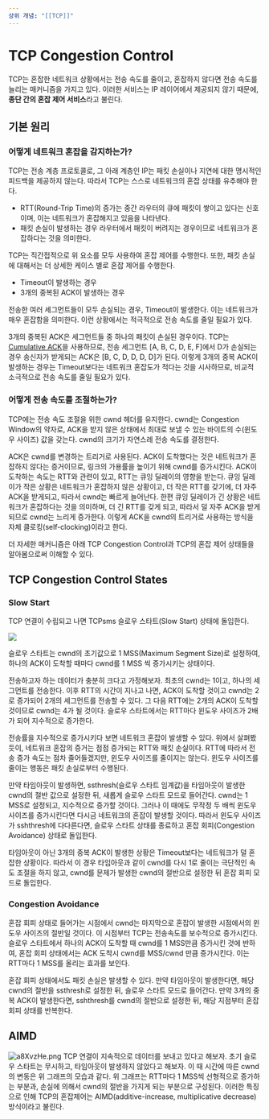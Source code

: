 ```yaml
---
상위 개념: "[[TCP]]"
---
```

# TCP Congestion Control
TCP는 혼잡한 네트워크 상황에서는 전송 속도를 줄이고, 혼잡하지 않다면 전송 속도를 늘리는 매커니즘을 가지고 있다. 이러한 서비스는 IP 레이어에서 제공되지 않기 때문에, **종단 간의 혼잡 제어 서비스**라고 불린다.

## 기본 원리

### 어떻게 네트워크 혼잡을 감지하는가?
TCP는 전송 계층 프로토콜로, 그 아래 계층인 IP는 패킷 손실이나 지연에 대한 명시적인 피드백을 제공하지 않는다. 따라서 TCP는 스스로 네트워크의 혼잡 상태를 유추해야 한다.

* RTT(Round-Trip Time)의 증가는 중간 라우터의 큐에 패킷이 쌓이고 있다는 신호이며, 이는 네트워크가 혼잡해지고 있음을 나타낸다.
* 패킷 손실이 발생하는 경우 라우터에서 패킷이 버려지는 경우이므로 네트워크가 혼잡하다는 것을 의미한다.

TCP는 직간접적으로 위 요소를 모두 사용하여 혼잡 제어를 수행한다. 또한, 패킷 손실에 대해서는 더 상세한 케이스 별로 혼잡 제어를 수행한다.

* Timeout이 발생하는 경우
* 3개의 중복된 ACK이 발생하는 경우

전송한 여러 세그먼트들이 모두 손실되는 경우, Timeout이 발생한다. 이는 네트워크가 매우 혼잡함을 의미한다. 이런 상황에서는 적극적으로 전송 속도를 줄일 필요가 있다.

3개의 중복된 ACK은 세그먼트들 중 하나의 패킷이 손실된 경우이다. TCP는 [Cumulative ACK](../../../reliable%20transmission/Cumulative%20ACK.md)을 사용하므로, 전송 세그먼트 [A, B, C, D, E, F]에서 D가 손실되는 경우 송신자가 받게되는 ACK은 [B, C, D, D, D, D]가 된다. 이렇게 3개의 중복 ACK이 발생하는 경우는 Timeout보다는 네트워크 혼잡도가 적다는 것을 시사하므로, 비교적 소극적으로 전송 속도를 줄일 필요가 있다.

### 어떻게 전송 속도를 조절하는가?
TCP에는 전송 속도 조절을 위한 cwnd 헤더를 유지한다. cwnd는 Congestion Window의 약자로, ACK을 받지 않은 상태에서 최대로 보낼 수 있는 바이트의 수(윈도우 사이즈) 값을 갖는다. cwnd의 크기가 자연스레 전송 속도를 결정한다.

ACK은 cwnd를 변경하는 트리거로 사용된다. ACK이 도착했다는 것은 네트워크가 혼잡하지 않다는 증거이므로, 링크의 가용률을 높이기 위해 cwnd를 증가시킨다. ACK이 도착하는 속도는 RTT와 관련이 있고, RTT는 큐잉 딜레이의 영향을 받는다. 큐잉 딜레이가 작은 상황은 네트워크가 혼잡하지 않은 상황이고, 더 작은 RTT를 갖기에, 더 자주 ACK을 받게되고, 따라서 cwnd는 빠르게 늘어난다. 한편 큐잉 딜레이가 긴 상황은 네트워크가 혼잡하다는 것을 의미하며, 더 긴 RTT를 갖게 되고, 따라서 덜 자주 ACK을 받게되므로 cwnd는 느리게 증가한다. 이렇게 ACK을 cwnd의 트리거로 사용하는 방식을 자체 클로킹(self-clocking)이라고 한다.

더 자세한 매커니즘은 아래 TCP Congestion Control과 TCP의 혼잡 제어 상태들을 알아봄으로써 이해할 수 있다.

## TCP Congestion Control States
### Slow Start
TCP 연결이 수립되고 나면 TCPsms 슬로우 스타트(Slow Start) 상태에 돌입한다.

![](https://i.imgur.com/ZRXUPtW.png)

슬로우 스타트는 cwnd의 초기값으로 1 MSS(Maximum Segment Size)로 설정하여, 하나의 ACK이 도착할 때마다 cwnd를 1 MSS 씩 증가시키는 상태이다.

전송하고자 하는 데이터가 충분히 크다고 가정해보자. 최초의 cwnd는 1이고, 하나의 세그먼트를 전송한다. 이후 RTT의 시간이 지나고 나면, ACK이 도착할 것이고 cwnd는 2로 증가되어 2개의 세그먼트를 전송할 수 있다. 그 다음 RTT에는 2개의 ACK이 도착할 것이므로 cwnd는 4가 될 것이다. 슬로우 스타트에서는 RTT마다 윈도우 사이즈가 2배가 되어 지수적으로 증가한다.

전송률을 지수적으로 증가시키다 보면 네트워크 혼잡이 발생할 수 있다. 위에서 살펴봤듯이, 네트워크 혼잡의 증거는 점점 증가되는 RTT와 패킷 손실이다. RTT에 따라서 전송 증가 속도는 점차 줄어들겠지만, 윈도우 사이즈를 줄이지는 않는다. 윈도우 사이즈를 줄이는 행동은 패킷 손실로부터 수행된다.

만약 타임아웃이 발생하면, ssthresh(슬로우 스타트 임계값)을 타임아웃이 발생한 cwnd의 절반 값으로 설정한 뒤, 새롭게 슬로우 스타트 모드로 들어간다. cwnd는 1 MSS로 설정되고, 지수적으로 증가할 것이다. 그러나 이 때에도 무작정 두 배씩 윈도우 사이즈를 증가시킨다면 다시금 네트워크의 혼잡이 발생할 것이다. 따라서 윈도우 사이즈가 sshthresh에 다다른다면, 슬로우 스타트 상태를 종료하고 혼잡 회피(Congestion Avoidance) 상태로 돌입한다.

타임아웃이 아닌 3개의 중복 ACK이 발생한 상황은 Timeout보다는 네트워크가 덜 혼잡한 상황이다. 따라서 이 경우 타임아웃과 같이 cwnd를 다시 1로 줄이는 극단적인 속도 조절을 하지 않고, cwnd를 문제가 발생한 cwnd의 절반으로 설정한 뒤 혼잡 회피 모드로 돌입한다.

### Congestion Avoidance
혼잡 회피 상태로 들어가는 시점에서 cwnd는 마지막으로 혼잡이 발생한 시점에서의 윈도우 사이즈의 절반일 것이다. 이 시점부터 TCP는 전송속도를 보수적으로 증가시킨다. 슬로우 스타트에서 하나의 ACK이 도착할 때 cwnd를 1 MSS만큼 증가시킨 것에 반하여, 혼잡 회피 상태에서는 ACK 도착시 cwnd를 MSS/cwnd 만큼 증가시킨다. 이는 RTT마다 1 MSS를 올리는 효과를 보인다.

혼잡 회피 상태에서도 패킷 손실은 발생할 수 있다. 만약 타임아웃이 발생한다면, 해당 cwnd의 절반을 ssthresh로 설정한 뒤, 슬로우 스타트 모드로 들어간다. 만약 3개의 중복 ACK이 발생한다면, sshthresh를 cwnd의 절반으로 설정한 뒤, 해당 지점부터 혼잡 회피 상태를 반복한다.


## AIMD
![a8XvzHe.png](https://i.imgur.com/a8XvzHe.png)
TCP 연결이 지속적으로 데이터를 보내고 있다고 해보자. 초기 슬로우 스타트는 무시하고, 타임아웃이 발생하지 않았다고 해보자. 이 때 시간에 따른 cwnd의 변동은 위 그래프의 모습과 같다. 위 그래프는 RTT마다 1 MSS씩 선형적으로 증가하는 부분과, 손실에 의해서 cwnd의 절반을 가지게 되는 부분으로 구성된다. 이러한 특징으로 인해 TCP의 혼잡제어는 AIMD(additive-increase, multiplicative decrease) 방식이라고 불린다.